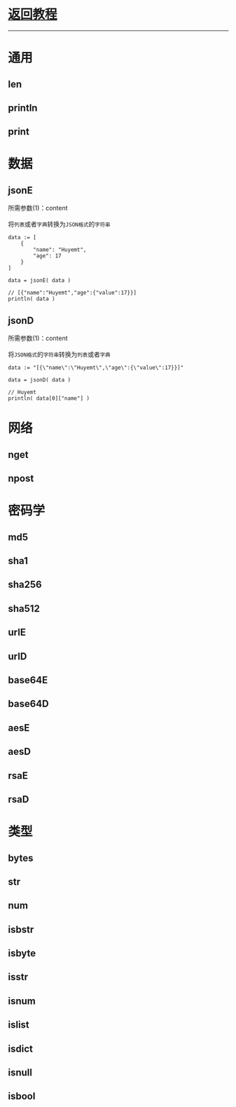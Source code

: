 # [返回教程](README.md)
***
# 通用
## len
## println
## print

# 数据
## jsonE
所需参数(1)：content
<br><br>
将`列表`或者`字典`转换为`JSON格式`的`字符串`

```bullet
data := [
    {
        "name": "Huyemt",
        "age": 17
    }
]

data = jsonE( data )

// [{"name":"Huyemt","age":{"value":17}}]
println( data )
```
## jsonD
所需参数(1)：content
<br><br>
将`JSON格式`的`字符串`转换为`列表`或者`字典`

```bullet
data := "[{\"name\":\"Huyemt\",\"age\":{\"value\":17}}]"

data = jsonD( data )

// Huyemt
println( data[0]["name"] )
```
# 网络
## nget
## npost

# 密码学
## md5
## sha1
## sha256
## sha512
## urlE
## urlD
## base64E
## base64D
## aesE
## aesD
## rsaE
## rsaD

# 类型
## bytes
## str
## num
## isbstr
## isbyte
## isstr
## isnum
## islist
## isdict
## isnull
## isbool